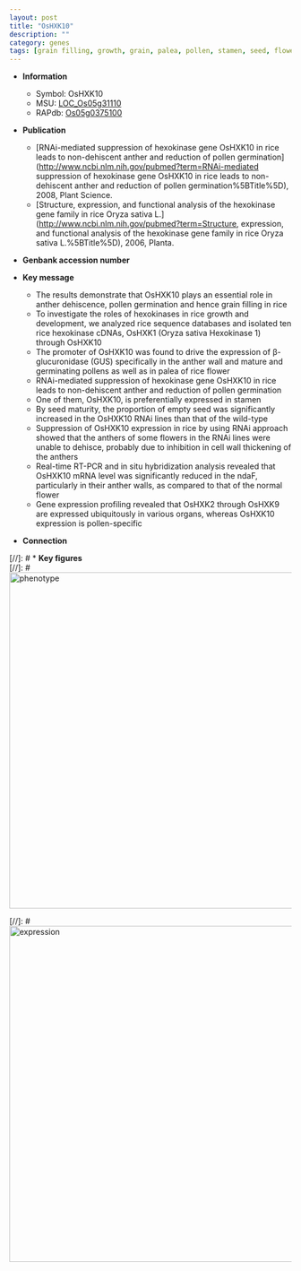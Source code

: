 ```yaml
---
layout: post
title: "OsHXK10"
description: ""
category: genes
tags: [grain filling, growth, grain, palea, pollen, stamen, seed, flower, anther, cell wall]
---
```


* **Information**  
    + Symbol: OsHXK10  
    + MSU: [LOC_Os05g31110](http://rice.plantbiology.msu.edu/cgi-bin/ORF_infopage.cgi?orf=LOC_Os05g31110)  
    + RAPdb: [Os05g0375100](http://rapdb.dna.affrc.go.jp/viewer/gbrowse_details/irgsp1?name=Os05g0375100)  

* **Publication**  
    + [RNAi-mediated suppression of hexokinase gene OsHXK10 in rice leads to non-dehiscent anther and reduction of pollen germination](http://www.ncbi.nlm.nih.gov/pubmed?term=RNAi-mediated suppression of hexokinase gene OsHXK10 in rice leads to non-dehiscent anther and reduction of pollen germination%5BTitle%5D), 2008, Plant Science.
    + [Structure, expression, and functional analysis of the hexokinase gene family in rice Oryza sativa L.](http://www.ncbi.nlm.nih.gov/pubmed?term=Structure, expression, and functional analysis of the hexokinase gene family in rice Oryza sativa L.%5BTitle%5D), 2006, Planta.

* **Genbank accession number**  

* **Key message**  
    + The results demonstrate that OsHXK10 plays an essential role in anther dehiscence, pollen germination and hence grain filling in rice
    + To investigate the roles of hexokinases in rice growth and development, we analyzed rice sequence databases and isolated ten rice hexokinase cDNAs, OsHXK1 (Oryza sativa Hexokinase 1) through OsHXK10
    + The promoter of OsHXK10 was found to drive the expression of β-glucuronidase (GUS) specifically in the anther wall and mature and germinating pollens as well as in palea of rice flower
    + RNAi-mediated suppression of hexokinase gene OsHXK10 in rice leads to non-dehiscent anther and reduction of pollen germination
    + One of them, OsHXK10, is preferentially expressed in stamen
    + By seed maturity, the proportion of empty seed was significantly increased in the OsHXK10 RNAi lines than that of the wild-type
    + Suppression of OsHXK10 expression in rice by using RNAi approach showed that the anthers of some flowers in the RNAi lines were unable to dehisce, probably due to inhibition in cell wall thickening of the anthers
    + Real-time RT-PCR and in situ hybridization analysis revealed that OsHXK10 mRNA level was significantly reduced in the ndaF, particularly in their anther walls, as compared to that of the normal flower
    + Gene expression profiling revealed that OsHXK2 through OsHXK9 are expressed ubiquitously in various organs, whereas OsHXK10 expression is pollen-specific

* **Connection**  

[//]: # * **Key figures**  
[//]: # <img src="http://funRiceGenes.github.io/images/OsHXK10.pheno.png" alt="phenotype"  style="width: 600px;"/>

[//]: # <img src="http://funRiceGenes.github.io/images/OsHXK10.exp.png" alt="expression"  style="width: 600px;"/>


